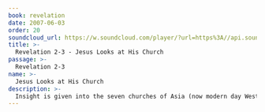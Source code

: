 ```yaml
---
book: revelation
date: 2007-06-03
order: 20
soundcloud_url: https://w.soundcloud.com/player/?url=https%3A//api.soundcloud.com/tracks/
title: >-
  Revelation 2-3 - Jesus Looks at His Church
passage: >-
  Revelation 2-3
name: >-
  Jesus Looks at His Church
description: >-
  Insight is given into the seven churches of Asia (now modern day Western Turkey) Pluses and minuses are given and described. Are there similar characteristics in a church you know?
---
```


